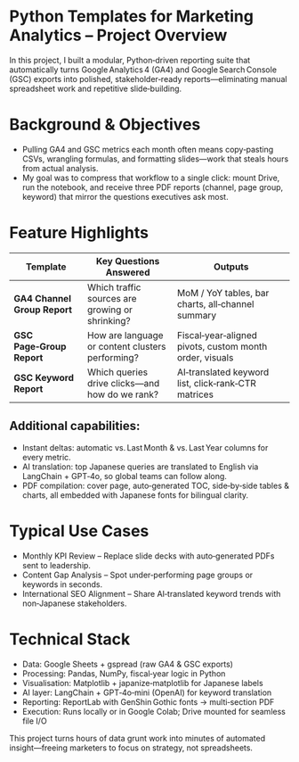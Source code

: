 # Python Templates for Marketing Analytics – Project Overview
In this project, I built a modular, Python‑driven reporting suite that automatically turns Google Analytics 4 (GA4) and Google Search Console (GSC) exports into polished, stakeholder‑ready reports—eliminating manual spreadsheet work and repetitive slide‑building.


# Background & Objectives
- Pulling GA4 and GSC metrics each month often means copy‑pasting CSVs, wrangling formulas, and formatting slides—work that steals hours from actual analysis.
- My goal was to compress that workflow to a single click: mount Drive, run the notebook, and receive three PDF reports (channel, page group, keyword) that mirror the questions executives ask most.

# Feature Highlights
| Template                     | Key Questions Answered                           | Outputs                                                 |
| ---------------------------- | ------------------------------------------------ | ------------------------------------------------------- |
| **GA4 Channel Group Report** | Which traffic sources are growing or shrinking?  | MoM / YoY tables, bar charts, all‑channel summary       |
| **GSC Page‑Group Report**    | How are language or content clusters performing? | Fiscal‑year‑aligned pivots, custom month order, visuals |
| **GSC Keyword Report**       | Which queries drive clicks—and how do we rank?   | AI‑translated keyword list, click‑rank‑CTR matrices     |

## Additional capabilities:
- Instant deltas: automatic vs. Last Month & vs. Last Year columns for every metric.
- AI translation: top Japanese queries are translated to English via LangChain + GPT‑4o, so global teams can follow along.
- PDF compilation: cover page, auto‑generated TOC, side‑by‑side tables & charts, all embedded with Japanese fonts for bilingual clarity.

# Typical Use Cases
- Monthly KPI Review – Replace slide decks with auto‑generated PDFs sent to leadership.
- Content Gap Analysis – Spot under‑performing page groups or keywords in seconds.
- International SEO Alignment – Share AI‑translated keyword trends with non‑Japanese stakeholders.

# Technical Stack
- Data: Google Sheets + gspread (raw GA4 & GSC exports)
- Processing: Pandas, NumPy, fiscal‑year logic in Python
- Visualisation: Matplotlib + japanize‑matplotlib for Japanese labels
- AI layer: LangChain + GPT‑4o‑mini (OpenAI) for keyword translation
- Reporting: ReportLab with GenShin Gothic fonts → multi‑section PDF
- Execution: Runs locally or in Google Colab; Drive mounted for seamless file I/O

This project turns hours of data grunt work into minutes of automated insight—freeing marketers to focus on strategy, not spreadsheets.
